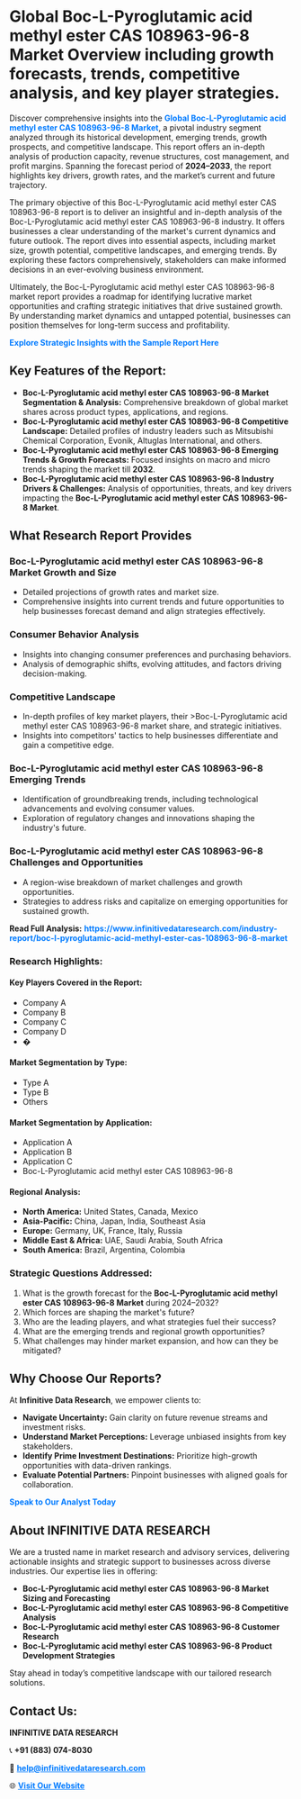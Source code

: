 <h1>Global Boc-L-Pyroglutamic acid methyl ester CAS 108963-96-8 Market Overview including growth forecasts, trends, competitive analysis, and key player strategies.</h1>
<p>
Discover comprehensive insights into the 
<a href="https://www.infinitivedataresearch.com/industry-report/boc-l-pyroglutamic-acid-methyl-ester-cas-108963-96-8-market" rel="dofollow" style="color: #007BFF; text-decoration: none;"><strong>Global Boc-L-Pyroglutamic acid methyl ester CAS 108963-96-8 Market</strong></a>, a pivotal industry segment analyzed through its historical development, emerging trends, growth prospects, and competitive landscape. This report offers an in-depth analysis of production capacity, revenue structures, cost management, and profit margins. Spanning the forecast period of <strong>2024–2033</strong>, the report highlights key drivers, growth rates, and the market’s current and future trajectory.
</p>
<p>
The primary objective of this Boc-L-Pyroglutamic acid methyl ester CAS 108963-96-8 report is to deliver an insightful and in-depth analysis of the Boc-L-Pyroglutamic acid methyl ester CAS 108963-96-8 industry. It offers businesses a clear understanding of the market's current dynamics and future outlook. The report dives into essential aspects, including market size, growth potential, competitive landscapes, and emerging trends. By exploring these factors comprehensively, stakeholders can make informed decisions in an ever-evolving business environment.
</p>
<p>
Ultimately, the Boc-L-Pyroglutamic acid methyl ester CAS 108963-96-8 market report provides a roadmap for identifying lucrative market opportunities and crafting strategic initiatives that drive sustained growth. By understanding market dynamics and untapped potential, businesses can position themselves for long-term success and profitability.
</p>
<p>
<a href="https://www.infinitivedataresearch.com/request-sample/reportId=104188" style="color: #007BFF; text-decoration: none;"><strong>Explore Strategic Insights with the Sample Report Here</strong></a>
</p>

<h2>Key Features of the Report:</h2>
<ul>
<li><strong>Boc-L-Pyroglutamic acid methyl ester CAS 108963-96-8 Market Segmentation & Analysis:</strong> Comprehensive breakdown of global market shares across product types, applications, and regions.</li>
<li><strong>Boc-L-Pyroglutamic acid methyl ester CAS 108963-96-8 Competitive Landscape:</strong> Detailed profiles of industry leaders such as Mitsubishi Chemical Corporation, Evonik, Altuglas International, and others.</li>
<li><strong>Boc-L-Pyroglutamic acid methyl ester CAS 108963-96-8 Emerging Trends & Growth Forecasts:</strong> Focused insights on macro and micro trends shaping the market till <strong>2032</strong>.</li>
<li><strong>Boc-L-Pyroglutamic acid methyl ester CAS 108963-96-8 Industry Drivers & Challenges:</strong> Analysis of opportunities, threats, and key drivers impacting the <strong>Boc-L-Pyroglutamic acid methyl ester CAS 108963-96-8 Market</strong>.</li>
</ul>

<h2>What Research Report Provides</h2>
<h3>Boc-L-Pyroglutamic acid methyl ester CAS 108963-96-8 Market Growth and Size</h3>
<ul>
<li>Detailed projections of growth rates and market size.</li>
<li>Comprehensive insights into current trends and future opportunities to help businesses forecast demand and align strategies effectively.</li>
</ul>

<h3>Consumer Behavior Analysis</h3>
<ul>
<li>Insights into changing consumer preferences and purchasing behaviors.</li>
<li>Analysis of demographic shifts, evolving attitudes, and factors driving decision-making.</li>
</ul>

<h3>Competitive Landscape</h3>
<ul>
<li>In-depth profiles of key market players, their >Boc-L-Pyroglutamic acid methyl ester CAS 108963-96-8 market share, and strategic initiatives.</li>
<li>Insights into competitors' tactics to help businesses differentiate and gain a competitive edge.</li>
</ul>

<h3>Boc-L-Pyroglutamic acid methyl ester CAS 108963-96-8 Emerging Trends</h3>
<ul>
<li>Identification of groundbreaking trends, including technological advancements and evolving consumer values.</li>
<li>Exploration of regulatory changes and innovations shaping the industry's future.</li>
</ul>

<h3>Boc-L-Pyroglutamic acid methyl ester CAS 108963-96-8 Challenges and Opportunities</h3>
<ul>
<li>A region-wise breakdown of market challenges and growth opportunities.</li>
<li>Strategies to address risks and capitalize on emerging opportunities for sustained growth.</li>
</ul>
<p><strong>Read Full Analysis:</strong> <a href="https://www.infinitivedataresearch.com/industry-report/boc-l-pyroglutamic-acid-methyl-ester-cas-108963-96-8-market" rel="dofollow" style="color: #007BFF; text-decoration: none;"><strong>https://www.infinitivedataresearch.com/industry-report/boc-l-pyroglutamic-acid-methyl-ester-cas-108963-96-8-market</strong></a></p>
<h3>Research Highlights:</h3>
<h4>Key Players Covered in the Report:</h4>
<ul><li>Company A</li><li>Company B</li><li>Company C</li><li>Company D</li><li>�</li></ul>
<h4>Market Segmentation by Type:</h4>
<ul><li>Type A</li><li>Type B</li><li>Others</li></ul>
<h4>Market Segmentation by Application:</h4>
<ul><li>Application A</li><li>Application B</li><li>Application C</li><li>Boc-L-Pyroglutamic acid methyl ester CAS 108963-96-8</li></ul>

<h4>Regional Analysis:</h4>
<ul>
<li><strong>North America:</strong> United States, Canada, Mexico</li>
<li><strong>Asia-Pacific:</strong> China, Japan, India, Southeast Asia</li>
<li><strong>Europe:</strong> Germany, UK, France, Italy, Russia</li>
<li><strong>Middle East & Africa:</strong> UAE, Saudi Arabia, South Africa</li>
<li><strong>South America:</strong> Brazil, Argentina, Colombia</li>
</ul>

<h3>Strategic Questions Addressed:</h3>
<ol>
<li>What is the growth forecast for the <strong>Boc-L-Pyroglutamic acid methyl ester CAS 108963-96-8 Market</strong> during 2024–2032?</li>
<li>Which forces are shaping the market's future?</li>
<li>Who are the leading players, and what strategies fuel their success?</li>
<li>What are the emerging trends and regional growth opportunities?</li>
<li>What challenges may hinder market expansion, and how can they be mitigated?</li>
</ol>

<h2>Why Choose Our Reports?</h2>
<p>At <strong>Infinitive Data Research</strong>, we empower clients to:</p>
<ul>
<li><strong>Navigate Uncertainty:</strong> Gain clarity on future revenue streams and investment risks.</li>
<li><strong>Understand Market Perceptions:</strong> Leverage unbiased insights from key stakeholders.</li>
<li><strong>Identify Prime Investment Destinations:</strong> Prioritize high-growth opportunities with data-driven rankings.</li>
<li><strong>Evaluate Potential Partners:</strong> Pinpoint businesses with aligned goals for collaboration.</li>
</ul>
<p><a href="https://www.infinitivedataresearch.com/industry-report/boc-l-pyroglutamic-acid-methyl-ester-cas-108963-96-8-market" rel="dofollow" style="color: #007BFF; text-decoration: none;"><strong>Speak to Our Analyst Today</strong></a></p>

<h2>About INFINITIVE DATA RESEARCH</h2>
<p>We are a trusted name in market research and advisory services, delivering actionable insights and strategic support to businesses across diverse industries. Our expertise lies in offering:</p>
<ul>
<li><strong>Boc-L-Pyroglutamic acid methyl ester CAS 108963-96-8 Market Sizing and Forecasting</strong></li>
<li><strong>Boc-L-Pyroglutamic acid methyl ester CAS 108963-96-8 Competitive Analysis</strong></li>
<li><strong>Boc-L-Pyroglutamic acid methyl ester CAS 108963-96-8 Customer Research</strong></li>
<li><strong>Boc-L-Pyroglutamic acid methyl ester CAS 108963-96-8 Product Development Strategies</strong></li>
</ul>
<p>Stay ahead in today’s competitive landscape with our tailored research solutions.</p>

<h2>Contact Us:</h2>
<p><strong>INFINITIVE DATA RESEARCH</strong></p>
<p>📞 <strong>+91 (883) 074-8030</strong></p>
<p>📧 <strong><a href="mailto:help@infinitivedataresearch.com" style="color: #007BFF;">help@infinitivedataresearch.com</a></strong></p>
<p>🌐 <strong><a href="https://www.infinitivedataresearch.com" rel="dofollow" style="color: #007BFF;">Visit Our Website</a></strong></p>